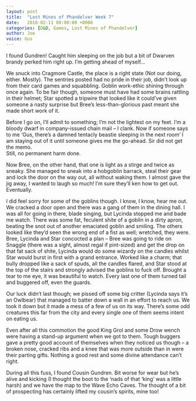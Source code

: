 ```yaml
---
layout: post
title:  "Lost Mines of Phandelver Week 7"
date:   2018-02-11 00:00:00 +0000
categories: [D&D, Games, Lost Mines of Phandelver]
author: Joe
voice: Gus
---
```

I found Gundren! Caught him sleeping on the job but a bit of Dwarven brandy perked him right up.  I’m getting ahead of myself… <!-- more -->

We snuck into Cragmore Castle, the place is a right state (Not our doing, either. Mostly).
The sentries posted had no pride in their job, didn’t look up from their card games and squabbling. Goblin work-ethic shining through once again.
To be fair though, someone must have had some brains rattling in their helmet;
Star spotted a tripwire that looked like it could’ve given someone a nasty surprise but Bree’s less-than-glorious past meant she made short work of it.

Before I go on, I’ll admit to something; I’m not the lightest on my feet. I’m a bloody dwarf in company-issued chain mail – I clank.
Now if someone says to me ‘Gus, there’s a damned tentacly beastie sleeping in the next room’ I am staying out of it until someone gives me the go-ahead.
Sir did not get the memo.<br>
Still, no permanent harm done.

Now Bree, on the other hand, that one is light as a stirge and twice as sneaky.
She managed to sneak into a hobgoblin barrack, steal their gear and lock the door on the way out, all without waking them.
I almost gave the jig away, I wanted to laugh so much! I’m sure they’ll ken how to get out. Eventually.

I did feel sorry for some of the goblins though. I know, I know, hear me out. We cracked a door open and there was a gang of them in the dining hall.
I was all for going in there, blade singing, but Lycinda stopped me and bade me watch.
There was some fat, feculent shite of a goblin in a dirty apron, beating the snot out of another emaciated goblin and smiling.
The others looked like they’d seen the wrong end of a fist as well; wretched, they were.
Bree, Lycinda and Star concocted a plan – Bree was going to ride on Snaggle (there was a sight, almost regal if pint-sized)
and get the drop on that fat sack of shite, Lycinda would do some wizardy on the candles whilst Star would burst in first with a grand entrance.
Worked like a charm; that bully dropped like a sack of spuds, all the candles flared, and Star stood at the top of the stairs and strongly advised the goblins to fuck off.
Brought a tear to me eye, it was beautiful to watch. Every last one of them turned tail and buggered off, even the guards.

Our luck didn’t last though; we pissed off some big critter (Lycinda says it’s an Owlbear) that managed to batter down a wall in an effort to reach us.
We took it down but it made a mess of a few of us on its way.
There’s some odd creatures this far from the city and every single one of them seems intent on eating us.

Even after all this commotion the good King Grol and some Drow wench were having a stand-up argument when we got to them.
Tough buggers gave a pretty good account of themselves when they noticed us though – a broken nose, cracked ribs and a knee that was more outside than in were their parting gifts.
Nothing a good rest and some divine attendance can’t right.

During all this fuss, I found Cousin Gundren.
Bit worse for wear but he’s alive and kicking (I thought the boot to the ‘nads of that ‘king’ was a little harsh) and we have the map to the Wave Echo Caves.
The thought of a bit of prospecting has certainly lifted my cousin’s spirits, mine too!